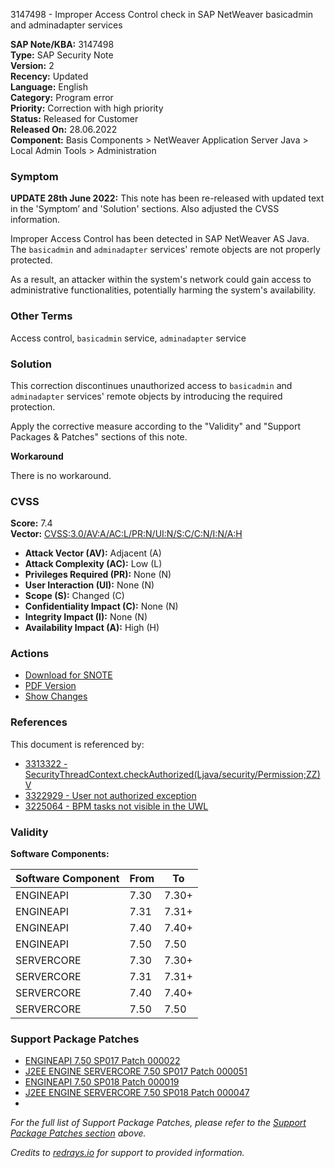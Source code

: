 3147498 - Improper Access Control check in SAP NetWeaver basicadmin and adminadapter services

**SAP Note/KBA:** 3147498  
**Type:** SAP Security Note  
**Version:** 2  
**Recency:** Updated  
**Language:** English  
**Category:** Program error  
**Priority:** Correction with high priority  
**Status:** Released for Customer  
**Released On:** 28.06.2022  
**Component:** Basis Components > NetWeaver Application Server Java > Local Admin Tools > Administration  

### Symptom

**UPDATE 28th June 2022:** This note has been re-released with updated text in the 'Symptom’ and 'Solution' sections. Also adjusted the CVSS information.

Improper Access Control has been detected in SAP NetWeaver AS Java. The `basicadmin` and `adminadapter` services' remote objects are not properly protected.

As a result, an attacker within the system's network could gain access to administrative functionalities, potentially harming the system's availability.

### Other Terms

Access control, `basicadmin` service, `adminadapter` service

### Solution

This correction discontinues unauthorized access to `basicadmin` and `adminadapter` services' remote objects by introducing the required protection.

Apply the corrective measure according to the "Validity" and "Support Packages & Patches" sections of this note.

**Workaround**

There is no workaround.

### CVSS

**Score:** 7.4  
**Vector:** [CVSS:3.0/AV:A/AC:L/PR:N/UI:N/S:C/C:N/I:N/A:H](https://www.first.org/cvss/calculator/3.0#CVSS:3.0/AV:A/AC:L/PR:N/UI:N/S:C/C:N/I:N/A:H)

- **Attack Vector (AV):** Adjacent (A)
- **Attack Complexity (AC):** Low (L)
- **Privileges Required (PR):** None (N)
- **User Interaction (UI):** None (N)
- **Scope (S):** Changed (C)
- **Confidentiality Impact (C):** None (N)
- **Integrity Impact (I):** None (N)
- **Availability Impact (A):** High (H)

### Actions

- [Download for SNOTE](https://notesdownloads.sap.com/note/0040000000770482022)
- [PDF Version](https://userapps.support.sap.com/sap/support/sfm/notes/print/0003147498?language=en-US&token=0759311D7D37A5432DB92948D333B0FB)
- [Show Changes](https://me.sap.com/notesLatestChanges/0003147498/E/diff)

### References

This document is referenced by:

- [3313322 - SecurityThreadContext.checkAuthorized(Ljava/security/Permission;ZZ)V](https://me.sap.com/notes/3313322)
- [3322929 - User not authorized exception](https://me.sap.com/notes/3322929)
- [3225064 - BPM tasks not visible in the UWL](https://me.sap.com/notes/3225064)

### Validity

**Software Components:**

| Software Component | From | To    |
|--------------------|------|-------|
| ENGINEAPI          | 7.30 | 7.30+ |
| ENGINEAPI          | 7.31 | 7.31+ |
| ENGINEAPI          | 7.40 | 7.40+ |
| ENGINEAPI          | 7.50 | 7.50  |
| SERVERCORE         | 7.30 | 7.30+ |
| SERVERCORE         | 7.31 | 7.31+ |
| SERVERCORE         | 7.40 | 7.40+ |
| SERVERCORE         | 7.50 | 7.50  |

### Support Package Patches

- [ENGINEAPI 7.50 SP017 Patch 000022](https://me.sap.com/sap/support/swdc/notes?cvnr=73554900100200001552&support_package=SP017&patch_level=000022)
- [J2EE ENGINE SERVERCORE 7.50 SP017 Patch 000051](https://me.sap.com/sap/support/swdc/notes?cvnr=73554900100200001452&support_package=SP017&patch_level=000051)
- [ENGINEAPI 7.50 SP018 Patch 000019](https://me.sap.com/sap/support/swdc/notes?cvnr=73554900100200001552&support_package=SP018&patch_level=000019)
- [J2EE ENGINE SERVERCORE 7.50 SP018 Patch 000047](https://me.sap.com/sap/support/swdc/notes?cvnr=73554900100200001452&support_package=SP018&patch_level=000047)
- <!-- Additional patches omitted for brevity -->

_For the full list of Support Package Patches, please refer to the [Support Package Patches section](#support-package-patches) above._

*Credits to [redrays.io](https://redrays.io) for support to provided information.*
